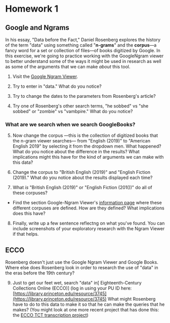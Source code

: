 # Homework 1

## Google and Ngrams

In his essay, "Data before the Fact," Daniel Rosenberg explores the history of the term "data" using something called "**n-grams**" and the **corpus**––a fancy word for a set or collection of files––of books digitized by Google. In this exercise, we're going to practice working with the GoogleNgram viewer to better understand some of the ways it might be used in research as well as some of the arguments that we can make *about* this tool.

1. Visit the [Google Ngram Viewer](https://books.google.com/ngrams).

2. Try to enter in "data."  What do you notice?

3. Try to change the dates to the parameters from Rosenberg's article?

4. Try one of Rosenberg's other search terms, "he sobbed" vs "she sobbed" or "zombie" vs "vambpire." What do you notice?

### What are we search when we search GoogleBooks?

5. Now change the corpus ––this is the collection of digitized books that the n-gram viewer searches–– from "English (2019)" to  "American English 2019" by selecting it from the dropdown men. What happened? What do you notice about the difference in the results? What implications might this have for the kind of arguments we can make with this data?

6. Change the corpus to "British English (2019)" and "English Fiction (2019)." What do you notice about the results displayed each time?

7. What *is* "British English (2019)" or "English Fiction (201())" do all of these corpuses?

- Find the section Google-Ngram Viewer's [information page](https://books.google.com/ngrams/info#) where these different corpuses are defined. How are they defined?  What implications does this have?

8. Finally, write up a few sentence reflectng on what you've found. You can include screenshots of your exploratory research with the Ngram Viewer if that helps. 


## ECCO 

Rosenberg doesn't just use the Google Ngram Viewer and Google Books. Where else does Rosenberg look in order to research the use of "data" in the eras before the 19th century?

9. Just to get our feet wet, search "data" in[ Eighteenth-Century Collections Online (ECCO)] (log in using your PU ID here: [https://library.princeton.edu/resource/3745](https://library.princeton.edu/resource/3745) What might Rosenberg have to do to this data to make it so that he can make the queries that he makes? (You might look at one more recent project that has done this: the [ECCO TCT transcription project](https://github.com/Early-Modern-OCR/TCP-ECCO-texts))